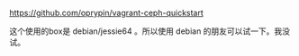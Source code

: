 

https://github.com/oprypin/vagrant-ceph-quickstart

这个使用的box是 debian/jessie64 。所以使用 debian 的朋友可以试一下。我没试。
